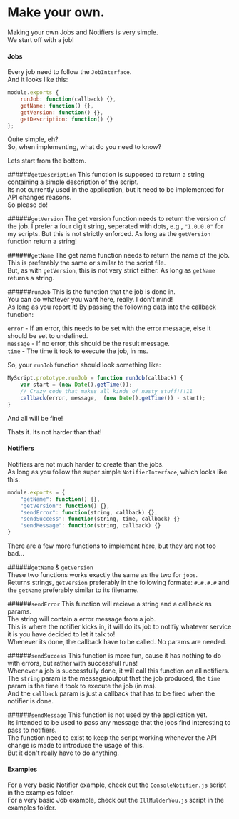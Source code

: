 ﻿# Make your own.

Making your own Jobs and Notifiers is very simple.  
We start off with a job!  

#### Jobs
Every job need to follow the `JobInterface`.  
And it looks like this:  

```javascript
module.exports {
    runJob: function(callback) {},
    getName: function() {},
    getVersion: function() {},
    getDescription: function() {}
};
```
Quite simple, eh?  
So, when implementing, what do you need to know?  

Lets start from the bottom.  
  
######`getDescription`
This function is supposed to return a string containing a simple description of the script.  
Its not currently used in the application, but it need to be implemented for API changes reasons.  
So please do!

######`getVersion`
The get version function needs to return the version of the job. I prefer a four digit string, seperated with dots, e.g., `"1.0.0.0"` for my scripts.
But this is not strictly enforced. As long as the `getVersion` function return a string!  
  
######`getName`
The get name function needs to return the name of the job. This is preferably the same or similar to the script file.  
But, as with `getVersion`, this is not very strict either. As long as `getName` returns a string.  
  
######`runJob`
This is the function that the job is done in.  
You can do whatever you want here, really. I don't mind!  
As long as you report it! By passing the following data into the callback function:  
  
`error` - If an error, this needs to be set with the error message, else it should be set to undefined.  
`message` - If no error, this should be the result message.  
`time` - The time it took to execute the job, in ms.  
  
So, your `runJob` function should look something like:

```javascript
MyScript.prototype.runJob = function runJob(callback) {
    var start = (new Date().getTime());
    // Crazy code that makes all kinds of nasty stuff!!!11
    callback(error, message,  (new Date().getTime()) - start);
}
```
And all will be fine!  
  
Thats it. Its not harder than that!  

#### Notifiers
Notifiers are not much harder to create than the jobs.  
As long as you follow the super simple `NotifierInterface`, which looks like this:  
  
```javascript
module.exports = {
    "getName": function() {},
    "getVersion": function() {},
    "sendError": function(string, callback) {},
    "sendSuccess": function(string, time, callback) {}
    "sendMessage": function(string, callback) {}
}
```

There are a few more functions to implement here, but they are not too bad...  
  
######`getName` & `getVersion`  
These two functions works exactly the same as the two for `jobs`.  
Returns strings, `getVersion` preferably in the following formate: `#.#.#.#` and the `getName` preferably similar to its filename.  
  
######`sendError`
This function will recieve a string and a callback as params.  
The string will contain a error message from a job.  
This is where the notifier kicks in, it will do its job to notifiy whatever service it is you have decided to let it talk to!  
Whenever its done, the callback have to be called. No params are needed.  

######`sendSuccess`
This function is more fun, cause it has nothing to do with errors, but rather with successfull runs!  
Whenever a job is successfully done, it will call this function on all notifiers.  
The `string` param is the message/output that the job produced, the `time` param is the time it took to execute the job (in ms).  
And the `callback` param is just a callback that has to be fired when the notifier is done.

######`sendMessage`
This function is not used by the application yet.  
Its intended to be used to pass any message that the jobs find interesting to pass to notifiers.  
The function need to exist to keep the script working whenever the API change is made to introduce the usage of this.  
But it don't really have to do anything.  


#### Examples
For a very basic Notifier example, check out the `ConsoleNotifier.js` script in the examples folder.  
For a very basic Job example, check out the `IllMulderYou.js` script in the examples folder.